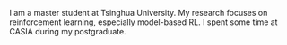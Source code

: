 I am a master student at Tsinghua University. My research focuses on reinforcement learning, especially model-based RL. I spent some time at CASIA during my postgraduate.

<!-- ## Education -->

<!-- ## News -->

<!-- ## Publication -->
